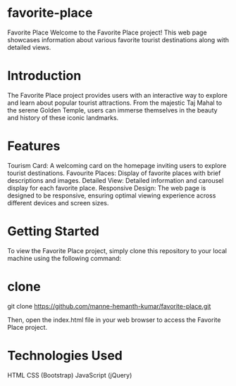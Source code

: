 # favorite-place

Favorite Place
Welcome to the Favorite Place project! This web page showcases information about various favorite tourist destinations along with detailed views.

# Introduction
The Favorite Place project provides users with an interactive way to explore and learn about popular tourist attractions. From the majestic Taj Mahal to the serene Golden Temple, users can immerse themselves in the beauty and history of these iconic landmarks.

# Features
Tourism Card: A welcoming card on the homepage inviting users to explore tourist destinations.
Favourite Places: Display of favorite places with brief descriptions and images.
Detailed View: Detailed information and carousel display for each favorite place.
Responsive Design: The web page is designed to be responsive, ensuring optimal viewing experience across different devices and screen sizes.
# Getting Started
To view the Favorite Place project, simply clone this repository to your local machine using the following command:
# clone
git clone https://github.com/manne-hemanth-kumar/favorite-place.git

Then, open the index.html file in your web browser to access the Favorite Place project.

# Technologies Used
HTML
CSS (Bootstrap)
JavaScript (jQuery)

